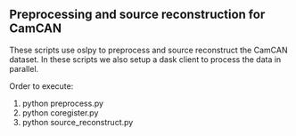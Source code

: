 Preprocessing and source reconstruction for CamCAN
--------------------------------------------------

These scripts use oslpy to preprocess and source reconstruct the CamCAN dataset. In these scripts we also setup a dask client to process the data in parallel.

Order to execute:
1. python preprocess.py
2. python coregister.py
3. python source_reconstruct.py
